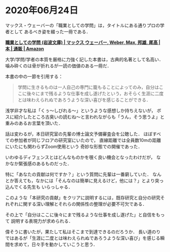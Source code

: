 # 2020年06月24日 


マックス・ウェーバーの「職業としての学問」は，タイトルにある通りプロの学者として
あるべき姿を綴った一冊である．



**[職業としての学問 (岩波文庫) | マックス ウェーバー, Weber, Max, 邦雄, 尾高 |本 | 通販 | Amazon](https://www.amazon.co.jp/dp/product/4003420950/ref=as_li_ss_tl?&ie=UTF8&linkCode=sl1&tag=takalatokyo02-22&linkId=ea983ecd14a4850de233ed7f25c8b9a1&language=ja_JP)**



大学/学問/学者の本質を厳格に力強く記した本書は，古典的名著として名高い．
噛み砕くのは骨が折れるが一読の価値のある一冊だ．


本書の中の一節を引用する：

>学問に生きるものは一人自己の専門に籠もることによってのみ，自分はここに後々にまで残るような仕事を成し遂げたという，おそらく生涯に二度とは味わえられぬであろうような深い喜びを感じることができる．


浅学非才な私は「くぅ～しびれる～」というような感想しか持ちえないが，
ボスに紹介したところ古臭いの読むね～と言われながらも「うん，そう思うよ」と重みのあるお言葉を頂いた．



話は変わるが，本日研究室の先輩の博士論文予備審査会を公聴した．
ほぼすべての参加者が同じフロアの研究室にいたので，
直線距離では全員数10mの距離にいたにも関わらずZoom使用という
奇妙な形態での開催であった．


いわゆるディフェンスとはどんなものかを覗く良い機会となったわけだが，
なかなか緊張感のあるものだった．


特に「あなたの貢献は何ですか？」という質問に先輩は一番窮していた．
なんとか答えても，なかには「そんなのは簡単に見えるけど，他には？」とより突っ込んでくる先生も
いらっしゃる．


このような「本研究の貢献」をクリアに説明するには，既存研究と自分の研究それぞれに関する深い理解とそれらの関係性の整理が必要不可欠である．


その上で「自分はここに後々にまで残るような仕事を成し遂げた」と自信をもって
説明する表現力が求められる．


偉そうに書いたが，果たして私はそこまで到達できるのだろうか．
長い道のりではあるが「生涯に二度とは味わえられぬであろうような深い喜び」を感じる瞬間を求めて，日々手を動かしていこうと思う．
